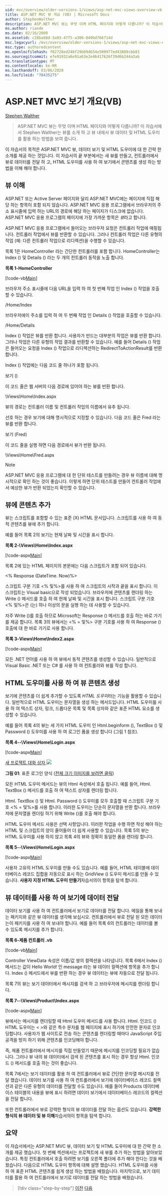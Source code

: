 ```yaml
---
uid: mvc/overview/older-versions-1/views/asp-net-mvc-views-overview-vb
title: ASP.NET MVC 뷰 개요 (VB) | Microsoft Docs
author: StephenWalther
description: ASP.NET MVC 뷰는 무엇 이며 HTML 페이지와 어떻게 다릅니까? 이 자습서에서는 Stephen Walther가 보기를 소개 하 고, 다음을 수행할 수 있는 방법을 보여 줍니다.
ms.author: riande
ms.date: 02/16/2008
ms.assetid: c28ba88d-3a93-47f5-a306-049bd766714d
msc.legacyurl: /mvc/overview/older-versions-1/views/asp-net-mvc-views-overview-vb
msc.type: authoredcontent
ms.openlocfilehash: f02728ed248f29b09d654e509977ed43889cbb83
ms.sourcegitcommit: e7e91932a6e91a63e2e46417626f39d6b244a3ab
ms.translationtype: MT
ms.contentlocale: ko-KR
ms.lasthandoff: 03/06/2020
ms.locfileid: "78435275"
---
```

# <a name="aspnet-mvc-views-overview-vb"></a>ASP.NET MVC 보기 개요(VB)

[Stephen Walther](https://github.com/StephenWalther)

> ASP.NET MVC 뷰는 무엇 이며 HTML 페이지와 어떻게 다릅니까? 이 자습서에서 Stephen Walther는 뷰를 소개 하 고 뷰 내에서 뷰 데이터 및 HTML 도우미를 활용 하는 방법을 보여 줍니다.

이 자습서의 목적은 ASP.NET MVC 뷰, 데이터 보기 및 HTML 도우미에 대 한 간략 한 소개를 제공 하는 것입니다. 이 자습서의 끝 부분에서는 새 뷰를 만들고, 컨트롤러에서 뷰로 데이터를 전달 하 고, HTML 도우미를 사용 하 여 보기에서 콘텐츠를 생성 하는 방법을 이해 해야 합니다.

## <a name="understanding-views"></a>뷰 이해

ASP.NET 또는 Active Server 페이지와 달리 ASP.NET MVC에는 페이지에 직접 해당 하는 항목이 포함 되지 않습니다. ASP.NET MVC 응용 프로그램에서 브라우저의 주소 표시줄에 입력 하는 URL의 경로에 해당 하는 페이지가 디스크에 없습니다. ASP.NET MVC 응용 프로그램의 페이지에 가장 가까운 항목은 *뷰*라고 합니다.

ASP.NET MVC 응용 프로그램에서 들어오는 브라우저 요청은 컨트롤러 작업에 매핑됩니다. 컨트롤러 작업에서 뷰를 반환할 수 있습니다. 그러나 컨트롤러 작업은 다른 유형의 작업 (예: 다른 컨트롤러 작업으로 리디렉션)을 수행할 수 있습니다.

목록 1은 HomeController 라는 간단한 컨트롤러를 포함 합니다. HomeController는 Index () 및 Details () 라는 두 개의 컨트롤러 동작을 노출 합니다.

**목록 1-HomeController**

[!code-vb[Main](asp-net-mvc-views-overview-vb/samples/sample1.vb)]

브라우저 주소 표시줄에 다음 URL을 입력 하 여 첫 번째 작업 인 Index () 작업을 호출할 수 있습니다.

/Home/Index

브라우저에이 주소를 입력 하 여 두 번째 작업 인 Details () 작업을 호출할 수 있습니다.

/Home/Details

Index () 작업은 뷰를 반환 합니다. 사용자가 만드는 대부분의 작업은 뷰를 반환 합니다. 그러나 작업은 다른 유형의 작업 결과를 반환할 수 있습니다. 예를 들어 Details () 작업은 들어오는 요청을 Index () 작업으로 리디렉션하는 RedirectToActionResult를 반환 합니다.

Index () 작업에는 다음 코드 줄 하나가 포함 됩니다.

보기 ()

이 코드 줄은 웹 서버의 다음 경로에 있어야 하는 뷰를 반환 합니다.

\Views\Home\Index.aspx

뷰의 경로는 컨트롤러 이름 및 컨트롤러 작업의 이름에서 유추 됩니다.

선호 하는 경우 보기에 대해 명시적으로 지정할 수 있습니다. 다음 코드 줄은 Fred 라는 뷰를 반환 합니다.

보기 (Fred)

이 코드 줄을 실행 하면 다음 경로에서 뷰가 반환 됩니다.

\Views\Home\Fred.aspx

> [!NOTE] 
> 
> ASP.NET MVC 응용 프로그램에 대 한 단위 테스트를 만들려는 경우 뷰 이름에 대해 명시적으로 확인 하는 것이 좋습니다. 이렇게 하면 단위 테스트를 만들어 컨트롤러 작업에서 예상한 뷰가 반환 되었는지 확인할 수 있습니다.

## <a name="adding-content-to-a-view"></a>뷰에 콘텐츠 추가

뷰는 스크립트를 포함할 수 있는 표준 (X) HTML 문서입니다. 스크립트를 사용 하 여 동적 콘텐츠를 뷰에 추가 합니다.

예를 들어 목록 2의 보기는 현재 날짜 및 시간을 표시 합니다.

**목록 2-\Views\Home\Index.aspx**

[!code-aspx[Main](asp-net-mvc-views-overview-vb/samples/sample2.aspx)]

목록 2에 있는 HTML 페이지의 본문에는 다음 스크립트가 포함 되어 있습니다.

&lt;% Response (DateTime. Now)%&gt;

스크립트 구분 기호 &lt;% 및%&gt;를 사용 하 여 스크립트의 시작과 끝을 표시 합니다. 이 스크립트는 Visual basic으로 작성 되었습니다. 브라우저에 콘텐츠를 렌더링 하는 Write () 메서드를 호출 하 여 현재 날짜 및 시간을 표시 합니다. 스크립트 구분 기호 &lt;% 및%&gt;은 (는) 하나 이상의 문을 실행 하는 데 사용할 수 있습니다.

자주 Write ()를 호출 하므로 Microsoft는 Response () 메서드를 호출 하는 바로 가기를 제공 합니다. 목록 3의 뷰에서는 &lt;% = 및%&gt; 구분 기호를 사용 하 여 Response () 호출에 대 한 바로 가기로 사용 합니다.

**목록 3-Views\Home\Index2.aspx**

[!code-aspx[Main](asp-net-mvc-views-overview-vb/samples/sample3.aspx)]

모든 .NET 언어를 사용 하 여 뷰에서 동적 콘텐츠를 생성할 수 있습니다. 일반적으로 Visual Basic .NET 또는 C# 를 사용 하 여 컨트롤러와 뷰를 작성 합니다.

## <a name="using-html-helpers-to-generate-view-content"></a>HTML 도우미를 사용 하 여 뷰 콘텐츠 생성

보기에 콘텐츠를 더 쉽게 추가할 수 있도록 *HTML 도우미*라는 기능을 활용할 수 있습니다. 일반적으로 HTML 도우미는 문자열을 생성 하는 메서드입니다. HTML 도우미를 사용 하 여 텍스트 상자, 링크, 드롭다운 목록 및 목록 상자와 같은 표준 HTML 요소를 생성할 수 있습니다.

예를 들어 목록 4의 뷰는 세 가지 HTML 도우미 인 Html.beginform (), TextBox () 및 Password () 도우미를 사용 하 여 로그인 폼을 생성 합니다 (그림 1 참조).

**목록 4--\Views\Home\Login.aspx**

[!code-aspx[Main](asp-net-mvc-views-overview-vb/samples/sample4.aspx)]

[새 프로젝트 대화 상자 ![](asp-net-mvc-views-overview-vb/_static/image1.jpg)](asp-net-mvc-views-overview-vb/_static/image1.png)

**그림 01**: 표준 로그인 양식 ([전체 크기 이미지를 보려면 클릭](asp-net-mvc-views-overview-vb/_static/image2.png))

모든 HTML 도우미 메서드는 뷰의 Html 속성에서 호출 됩니다. 예를 들어, Html. TextBox () 메서드를 호출 하 여 텍스트 상자를 렌더링 합니다.

Html. TextBox () 및 Html. Password () 도우미를 모두 호출할 때 스크립트 구분 기호 &lt;% = 및%&gt;를 사용 합니다. 이러한 도우미는 단순히 문자열을 반환 합니다. 브라우저에 문자열을 렌더링 하기 위해 Write ()를 호출 해야 합니다.

HTML 도우미 메서드 사용은 선택 사항입니다. 이러한 작업을 수행 하면 작성 해야 하는 HTML 및 스크립트의 양이 줄어들어 더 쉽게 사용할 수 있습니다. 목록 5의 뷰는 HTML 도우미를 사용 하지 않고 목록 4의 뷰와 정확히 동일한 폼을 렌더링 합니다.

**목록 5--\Views\Home\Login.aspx**

[!code-aspx[Main](asp-net-mvc-views-overview-vb/samples/sample5.aspx)]

사용자 고유의 HTML 도우미를 만들 수도 있습니다. 예를 들어, HTML 테이블에 데이터베이스 레코드 집합을 자동으로 표시 하는 GridView () 도우미 메서드를 만들 수 있습니다. **사용자 지정 HTML 도우미 만들기**자습서의이 항목을 탐색 합니다.

## <a name="using-view-data-to-pass-data-to-a-view"></a>뷰 데이터를 사용 하 여 보기에 데이터 전달

데이터 보기를 사용 하 여 컨트롤러에서 보기로 데이터를 전달 합니다. 메일을 통해 보내는 패키지와 같은 뷰 데이터를 생각해 보십시오. 컨트롤러에서 뷰로 전달 된 모든 데이터는이 패키지를 사용 하 여 보내야 합니다. 예를 들어 목록 6의 컨트롤러는 데이터를 볼 수 있도록 메시지를 추가 합니다.

**목록 6-제품 컨트롤러 .vb**

[!code-vb[Main](asp-net-mvc-views-overview-vb/samples/sample6.vb)]

Controller ViewData 속성은 이름/값 쌍의 컬렉션을 나타냅니다. 목록 6에서 Index () 메서드는 값이 Hello World! 인 message 라는 뷰 데이터 컬렉션에 항목을 추가 합니다. Index () 메서드에서 뷰를 반환 하는 경우 뷰 데이터는 뷰에 자동으로 전달 됩니다.

목록 7의 뷰는 보기 데이터에서 메시지를 검색 하 고 브라우저에 메시지를 렌더링 합니다.

**목록 7--\Views\Product\Index.aspx**

[!code-aspx[Main](asp-net-mvc-views-overview-vb/samples/sample7.aspx)]

뷰에서는 메시지를 렌더링할 때 Html 도우미 메서드를 사용 합니다. Html. 인코드 () HTML 도우미는 &lt; &gt;와 같은 특수 문자를 웹 페이지에 표시 하기에 안전한 문자로 인코딩합니다. 사용자가 웹 사이트로 전송 하는 콘텐츠를 렌더링할 때마다 JavaScript 주입 공격을 방지 하기 위해 콘텐츠를 인코딩해야 합니다.

즉, 제품 컨트롤러에서 메시지를 직접 만들었기 때문에 메시지를 인코딩할 필요가 없습니다. 그러나 뷰 내의 뷰 데이터에서 검색 된 콘텐츠를 표시 하는 경우 항상 Html. 인코드 () 메서드를 호출 하는 것이 좋습니다.

목록 7에서는 보기 데이터를 활용 하 여 컨트롤러에서 뷰로 간단한 문자열 메시지를 전달 했습니다. 데이터 보기를 사용 하 여 컨트롤러에서 보기에 데이터베이스 레코드 컬렉션과 같은 다른 유형의 데이터를 전달할 수도 있습니다. 예를 들어 Products 데이터베이스 테이블의 내용을 뷰에 표시 하려면 데이터 보기에서 데이터베이스 레코드의 컬렉션을 전달 합니다.

또한 컨트롤러에서 뷰로 강력한 형식의 뷰 데이터를 전달 하는 옵션도 있습니다. **강력한 형식의 뷰 데이터 및 뷰 이해**자습서의이 항목을 탐색 합니다.

## <a name="summary"></a>요약

이 자습서에서는 ASP.NET MVC 뷰, 데이터 보기 및 HTML 도우미에 대 한 간략 한 소개를 제공 했습니다. 첫 번째 섹션에서는 프로젝트에 새 뷰를 추가 하는 방법을 알아보았습니다. 특정 컨트롤러에서 호출 하려면 보기를 오른쪽 폴더에 추가 해야 한다는 것을 배웠습니다. 다음으로 HTML 도우미 항목에 대해 설명 했습니다. HTML 도우미를 사용 하 여 표준 HTML 콘텐츠를 쉽게 생성 하는 방법을 배웠습니다. 마지막으로, 보기 데이터를 활용 하 여 컨트롤러에서 보기로 데이터를 전달 하는 방법을 배웠습니다.

> [!div class="step-by-step"]
> [이전](passing-data-to-view-master-pages-cs.md)
> [다음](creating-custom-html-helpers-vb.md)
